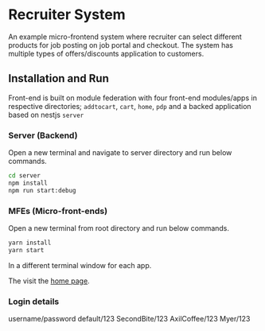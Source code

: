 Recruiter System
===================

An example micro-frontend system where recruiter can select different products for job posting on job portal and checkout. The system has multiple types of offers/discounts application to customers.

## Installation and Run

Front-end is built on module federation with four front-end modules/apps in respective directories; `addtocart`, `cart`, `home`, `pdp` and a backed application based on nestjs `server`

### Server (Backend)
Open a new terminal and navigate to server directory and run below commands.

```sh
cd server
npm install
npm run start:debug
```

### MFEs (Micro-front-ends)
Open a new terminal from root directory and run below commands.
```sh
yarn install
yarn start
```

In a different terminal window for each app.

The visit the [home page](http://localhost:3000/).

### Login details

username/password
default/123
SecondBite/123
AxilCoffee/123
Myer/123